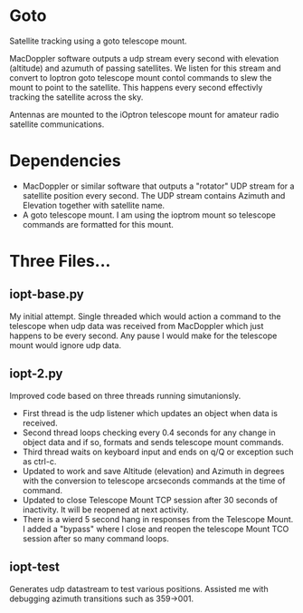 # Goto
Satellite tracking using a goto telescope mount.

MacDoppler software outputs a udp stream every second with elevation (altitude) and azumuth of passing satellites. We listen for this stream and convert to Ioptron goto telescope mount contol commands to slew the mount to point to the satellite. This happens every second effectivly tracking the satellite across the sky.

Antennas are mounted to the iOptron telescope mount for amateur radio satellite communications.

# Dependencies
- MacDoppler or similar software that outputs a "rotator" UDP stream for a satellite position every second. The UDP stream contains Azimuth and Elevation together with satellite name.
- A goto telescope mount. I am using the ioptrom mount so telescope commands are formatted for this mount.

# Three Files...

## iopt-base.py

My initial attempt. Single threaded which would action a command to the telescope when udp data was received from MacDoppler which just happens to be every second. Any pause I would make for the telescope mount would ignore udp data.

## iopt-2.py

Improved code based on three threads running simutanionsly. 
- First thread is the udp listener which updates an object when data is received.
- Second thread loops checking every 0.4 seconds for any change in object data and if so, formats and sends telescope mount commands. 
- Third thread waits on keyboard input and ends on q/Q or exception such as ctrl-c.
- Updated to work and save Altitude (elevation) and Azimuth in degrees with the conversion to telescope arcseconds commands at the time of command.
- Updated to close Telescope Mount TCP session after 30 seconds of inactivity. It will be reopened at next activity.
- There is a wierd 5 second hang in responses from the Telescope Mount. I added a "bypass" where I close and reopen the telescope Mount TCO session after so many command loops.

## iopt-test

Generates udp datastream to test various positions. Assisted me with debugging azimuth transitions such as 359->001.

